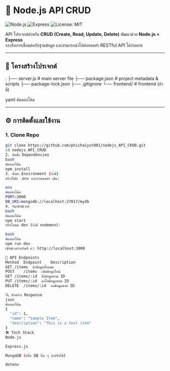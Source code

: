 # 🚀 Node.js API CRUD

![Node.js](https://img.shields.io/badge/Node.js-18.x-green?logo=node.js)
![Express](https://img.shields.io/badge/Express.js-Framework-lightgrey?logo=express)
![License: MIT](https://img.shields.io/badge/License-MIT-blue.svg)

API โปรเจกต์สำหรับ **CRUD (Create, Read, Update, Delete)** พัฒนาด้วย **Node.js + Express**  
รองรับการเชื่อมต่อกับฐานข้อมูล และสามารถนำไปต่อยอดทำ RESTful API ได้ง่ายดาย

---

## 📂 โครงสร้างโปรเจกต์

.
├── server.js # main server file
├── package.json # project metadata & scripts
├── package-lock.json
├── .gitignore
└── frontend/ # frontend (ถ้ามี)

yaml
คัดลอกโค้ด

---

## ⚙️ การติดตั้งและใช้งาน

### 1. Clone Repo
```bash
git clone https://github.com/phichaiyut001/nodejs_API_CRUD.git
cd nodejs_API_CRUD
2. ติดตั้ง Dependencies
bash
คัดลอกโค้ด
npm install
3. ตั้งค่า Environment (ถ้ามี)
สร้างไฟล์ .env และกำหนดค่า เช่น:

env
คัดลอกโค้ด
PORT=3000
DB_URI=mongodb://localhost:27017/mydb
4. รันเซิร์ฟเวอร์
bash
คัดลอกโค้ด
npm start
หรือโหมด dev (ถ้ามี nodemon):

bash
คัดลอกโค้ด
npm run dev
เซิร์ฟเวอร์จะรันที่ 👉 http://localhost:3000

📡 API Endpoints
Method	Endpoint	Description
GET	/items	ดึงข้อมูลทั้งหมด
POST	/items	เพิ่มข้อมูลใหม่
GET	/items/:id	ดึงข้อมูลตาม ID
PUT	/items/:id	แก้ไขข้อมูลตาม ID
DELETE	/items/:id	ลบข้อมูลตาม ID

🔍 ตัวอย่าง Response
json
คัดลอกโค้ด
{
  "id": 1,
  "name": "Sample Item",
  "description": "This is a test item"
}
🛠 Tech Stack
Node.js

Express.js

MongoDB (หรือ DB อื่น ๆ ถ้าปรับใช้)

dotenv
